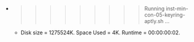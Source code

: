 * >>>>>>>>> Running inst-min-con-05-keyring-aptly.sh ...
  * Disk size = 1275524K. Space Used = 4K. Runtime = 00:00:00:02.
